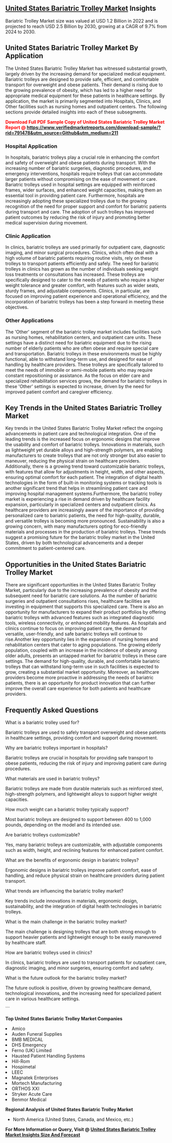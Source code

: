 <h2><a href="https://www.verifiedmarketreports.com/download-sample/?rid=791478&amp;utm_source=Github&amp;utm_medium=211" target="_blank">United States Bariatric Trolley Market</a> Insights</h2><p>Bariatric Trolley Market size was valued at USD 1.2 Billion in 2022 and is projected to reach USD 2.5 Billion by 2030, growing at a CAGR of 9.7% from 2024 to 2030.</p><p><h2>United States Bariatric Trolley Market By Application</h2><p>The United States Bariatric Trolley Market has witnessed substantial growth, largely driven by the increasing demand for specialized medical equipment. Bariatric trolleys are designed to provide safe, efficient, and comfortable transport for overweight and obese patients. Their demand is rising due to the growing prevalence of obesity, which has led to a higher need for appropriate medical equipment for these patients in healthcare settings. By application, the market is primarily segmented into Hospitals, Clinics, and Other facilities such as nursing homes and outpatient centers. The following sections provide detailed insights into each of these subsegments. <strong><p><span class=""><span style="color: #ff0000;"><strong>Download Full PDF Sample Copy of United States Bariatric Trolley Market Report</strong> @ </span><a href="https://www.verifiedmarketreports.com/download-sample/?rid=791478&amp;utm_source=Github&amp;utm_medium=211" target="_blank">https://www.verifiedmarketreports.com/download-sample/?rid=791478&amp;utm_source=Github&amp;utm_medium=211</a></span></p></strong></p><h3>Hospital Application</h3><p>In hospitals, bariatric trolleys play a crucial role in enhancing the comfort and safety of overweight and obese patients during transport. With the increasing number of bariatric surgeries, diagnostic procedures, and emergency interventions, hospitals require trolleys that can accommodate larger patients without compromising on the ease of movement or care. Bariatric trolleys used in hospital settings are equipped with reinforced frames, wider surfaces, and enhanced weight capacities, making them an essential tool in providing patient care. Furthermore, hospitals are increasingly adopting these specialized trolleys due to the growing recognition of the need for proper support and comfort for bariatric patients during transport and care. The adoption of such trolleys has improved patient outcomes by reducing the risk of injury and promoting better medical supervision during movement.<h3>Clinic Application</h3><p>In clinics, bariatric trolleys are used primarily for outpatient care, diagnostic imaging, and minor surgical procedures. Clinics, which often deal with a high volume of bariatric patients requiring routine visits, rely on these trolleys to transport patients efficiently and safely. The need for bariatric trolleys in clinics has grown as the number of individuals seeking weight loss treatments or consultations has increased. These trolleys are specifically designed to cater to the needs of patients who require a higher weight tolerance and greater comfort, with features such as wider seats, sturdy frames, and adjustable components. Clinics, in particular, are focused on improving patient experience and operational efficiency, and the incorporation of bariatric trolleys has been a step forward in meeting these objectives.<h3>Other Applications</h3><p>The 'Other' segment of the bariatric trolley market includes facilities such as nursing homes, rehabilitation centers, and outpatient care units. These settings have a distinct need for bariatric equipment due to the rising number of elderly patients who are often obese and require special care and transportation. Bariatric trolleys in these environments must be highly functional, able to withstand long-term use, and designed for ease of handling by healthcare providers. These trolleys are specifically tailored to meet the needs of immobile or semi-mobile patients who may require constant repositioning or assistance. As the focus on elder care and specialized rehabilitation services grows, the demand for bariatric trolleys in these 'Other' settings is expected to increase, driven by the need for improved patient comfort and caregiver efficiency.<h2>Key Trends in the United States Bariatric Trolley Market</h2><p>Key trends in the United States Bariatric Trolley Market reflect the ongoing advancements in patient care and technological integration. One of the leading trends is the increased focus on ergonomic designs that improve the usability and comfort of bariatric trolleys. Innovations in materials, such as lightweight yet durable alloys and high-strength polymers, are enabling manufacturers to create trolleys that are not only stronger but also easier to maneuver, reducing the physical strain on healthcare providers. Additionally, there is a growing trend toward customizable bariatric trolleys, with features that allow for adjustments in height, width, and other aspects, ensuring optimal comfort for each patient. The integration of digital health technologies in the form of built-in monitoring systems or tracking tools is another significant trend that helps in streamlining patient care and improving hospital management systems.Furthermore, the bariatric trolley market is experiencing a rise in demand driven by healthcare facility expansion, particularly in specialized centers and outpatient clinics. As healthcare providers are increasingly aware of the importance of providing personalized care to bariatric patients, the need for high-quality, durable, and versatile trolleys is becoming more pronounced. Sustainability is also a growing concern, with many manufacturers opting for eco-friendly materials and processes in the production of bariatric trolleys. These trends suggest a promising future for the bariatric trolley market in the United States, driven by both technological advancements and a deeper commitment to patient-centered care.<h2>Opportunities in the United States Bariatric Trolley Market</h2><p>There are significant opportunities in the United States Bariatric Trolley Market, particularly due to the increasing prevalence of obesity and the subsequent need for bariatric care solutions. As the number of bariatric surgeries and outpatient consultations rises, healthcare facilities are investing in equipment that supports this specialized care. There is also an opportunity for manufacturers to expand their product portfolios by offering bariatric trolleys with advanced features such as integrated diagnostic tools, wireless connectivity, or enhanced mobility features. As hospitals and clinics continue to focus on improving patient care, the demand for versatile, user-friendly, and safe bariatric trolleys will continue to rise.Another key opportunity lies in the expansion of nursing homes and rehabilitation centers that cater to aging populations. The growing elderly population, coupled with an increase in the incidence of obesity among older adults, presents an untapped market for bariatric trolleys in these care settings. The demand for high-quality, durable, and comfortable bariatric trolleys that can withstand long-term use in such facilities is expected to grow, creating a substantial market opportunity. Moreover, as healthcare providers become more proactive in addressing the needs of bariatric patients, there is an opportunity for product innovation that can further improve the overall care experience for both patients and healthcare providers.<h2>Frequently Asked Questions</h2><p>What is a bariatric trolley used for?</p><p>Bariatric trolleys are used to safely transport overweight and obese patients in healthcare settings, providing comfort and support during movement.</p><p>Why are bariatric trolleys important in hospitals?</p><p>Bariatric trolleys are crucial in hospitals for providing safe transport to obese patients, reducing the risk of injury and improving patient care during procedures.</p><p>What materials are used in bariatric trolleys?</p><p>Bariatric trolleys are made from durable materials such as reinforced steel, high-strength polymers, and lightweight alloys to support higher weight capacities.</p><p>How much weight can a bariatric trolley typically support?</p><p>Most bariatric trolleys are designed to support between 400 to 1,000 pounds, depending on the model and its intended use.</p><p>Are bariatric trolleys customizable?</p><p>Yes, many bariatric trolleys are customizable, with adjustable components such as width, height, and reclining features for enhanced patient comfort.</p><p>What are the benefits of ergonomic design in bariatric trolleys?</p><p>Ergonomic designs in bariatric trolleys improve patient comfort, ease of handling, and reduce physical strain on healthcare providers during patient transport.</p><p>What trends are influencing the bariatric trolley market?</p><p>Key trends include innovations in materials, ergonomic design, sustainability, and the integration of digital health technologies in bariatric trolleys.</p><p>What is the main challenge in the bariatric trolley market?</p><p>The main challenge is designing trolleys that are both strong enough to support heavier patients and lightweight enough to be easily maneuvered by healthcare staff.</p><p>How are bariatric trolleys used in clinics?</p><p>In clinics, bariatric trolleys are used to transport patients for outpatient care, diagnostic imaging, and minor surgeries, ensuring comfort and safety.</p><p>What is the future outlook for the bariatric trolley market?</p><p>The future outlook is positive, driven by growing healthcare demand, technological innovations, and the increasing need for specialized patient care in various healthcare settings.</p>```</p><p><strong>Top United States Bariatric Trolley Market Companies</strong></p><div data-test-id=""><p><li>Amico</li><li> Auden Funeral Supplies</li><li> BMB MEDICAL</li><li> DHS Emergency</li><li> Ferno (UK) Limited</li><li> Hausted Patient Handling Systems</li><li> Hill-Rom</li><li> Hospimetal</li><li> LEEC</li><li> Magnatek Enterprises</li><li> Mortech Manufacturing</li><li> ORTHOS XXI</li><li> Stryker Acute Care</li><li> Benmor Medical</li></p><div><strong>Regional Analysis of&nbsp;United States Bariatric Trolley Market</strong></div><ul><li dir="ltr"><p dir="ltr">North America&nbsp;(United States, Canada, and Mexico, etc.)</p></li></ul><p><strong>For More Information or Query, Visit @&nbsp;</strong><strong><a href="https://www.verifiedmarketreports.com/product/bariatric-trolley-market/?utm_source=Github&amp;utm_medium=211" target="_blank">United States Bariatric Trolley Market Insights Size And Forecast</a></strong></p></div>
